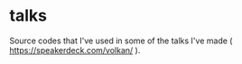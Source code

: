 # talks

Source codes that I've used in some of the talks I've made ( https://speakerdeck.com/volkan/ ).
